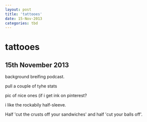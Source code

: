 ```yaml
---
layout: post
title: 'tattooes'
date: 15-Nov-2013
categories: tbd
---
```


# tattooes

## 15th November 2013

background breifing podcast.

 

pull a couple of tyhe stats

pic of nice ones (if i get ink on pinterest?

i like the rockabily half-sleeve.

Half 'cut the crusts off your sandwiches' and half 'cut your balls off'.

 

 
